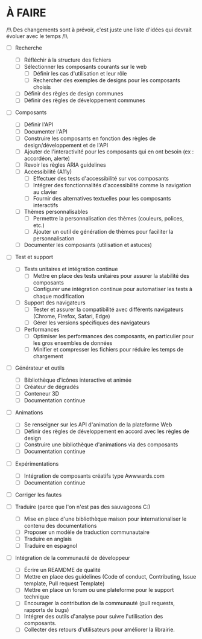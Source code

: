 # À FAIRE

/!\ Des changements sont à prévoir, c'est juste une liste d'idées qui devrait évoluer avec le temps /!\

- [ ] Recherche
    - [ ] Réfléchir à la structure des fichiers
    - [ ] Sélectionner les composants courants sur le web
        - [ ] Définir les cas d'utilisation et leur rôle
        - [ ] Rechercher des exemples de designs pour les composants choisis
    - [ ] Définir des règles de design communes
    - [ ] Définir des règles de développement communes

- [ ] Composants
    - [ ] Définir l'API
    - [ ] Documenter l'API
    - [ ] Construire les composants en fonction des règles de design/développement et de l'API
    - [ ] Ajouter de l'interactivité pour les composants qui en ont besoin (ex : accordéon, alerte)
    - [ ] Revoir les règles ARIA guidelines
    - [ ] Accessibilité (A11y)
        - [ ] Effectuer des tests d'accessibilité sur vos composants
        - [ ] Intégrer des fonctionnalités d'accessibilité comme la navigation au clavier
        - [ ] Fournir des alternatives textuelles pour les composants interactifs
    - [ ] Thèmes personnalisables
        - [ ] Permettre la personnalisation des thèmes (couleurs, polices, etc.)
        - [ ] Ajouter un outil de génération de thèmes pour faciliter la personnalisation
    - [ ] Documenter les composants (utilisation et astuces)

- [ ] Test et support 
    - [ ] Tests unitaires et intégration continue
        - [ ] Mettre en place des tests unitaires pour assurer la stabilité des composants
        - [ ] Configurer une intégration continue pour automatiser les tests à chaque modification
    - [ ] Support des navigateurs
        - [ ] Tester et assurer la compatibilité avec différents navigateurs (Chrome, Firefox, Safari, Edge)
        - [ ] Gérer les versions spécifiques des navigateurs
    - [ ] Performances
        - [ ] Optimiser les performances des composants, en particulier pour les gros ensembles de données
        - [ ] Minifier et compresser les fichiers pour réduire les temps de chargement

- [ ] Générateur et outils
    - [ ] Bibliothèque d'icônes interactive et animée
    - [ ] Créateur de dégradés
    - [ ] Conteneur 3D
    - [ ] Documentation continue

- [ ] Animations
    - [ ] Se renseigner sur les API d'animation de la plateforme Web
    - [ ] Définir des règles de développement en accord avec les règles de design
    - [ ] Construire une bibliothèque d'animations via des composants
    - [ ] Documentation continue

- [ ] Expérimentations
    - [ ] Intégration de composants créatifs type Awwwards.com
    - [ ] Documentation continue

- [ ] Corriger les fautes

- [ ] Traduire (parce que l'on n'est pas des sauvageons C:)
    - [ ] Mise en place d'une bibliothèque maison pour internationaliser le contenu des documentations
    - [ ] Proposer un modèle de traduction communautaire
    - [ ] Traduire en anglais
    - [ ] Traduire en espagnol

- [ ] Intégration de la communauté de développeur
    - [ ] Écrire un REAMDME de qualité
    - [ ] Mettre en place des guidelines (Code of conduct, Contributing, Issue template, Pull request Template)
    - [ ] Mettre en place un forum ou une plateforme pour le support technique
    - [ ] Encourager la contribution de la communauté (pull requests, rapports de bugs)
    - [ ] Intégrer des outils d'analyse pour suivre l'utilisation des composants.
    - [ ] Collecter des retours d'utilisateurs pour améliorer la librairie.